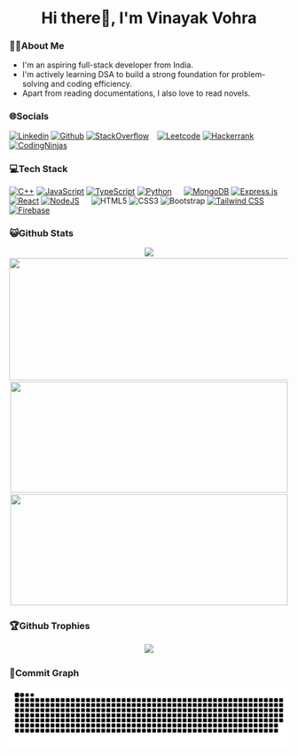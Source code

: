 <h1 align='center'>Hi there👋, I'm Vinayak Vohra</h1>

### 🙋🏻About Me

- I'm an aspiring full-stack developer from India.
- I'm actively learning DSA to build a strong foundation for problem-solving and coding efficiency.
- Apart from reading documentations, I also love to read novels.

### 🌐Socials

[![Linkedin](https://img.shields.io/badge/Linkedin-%230077B5?logo=linkedin)](https://www.linkedin.com/in/i-vinayak-vohra)
[![Github](https://img.shields.io/badge/Github-%23181717?logo=github&logoColor=white)](https://github.com/vinayak-vohra)
[![StackOverflow](https://img.shields.io/badge/StackOverflow-%23eee?logo=stackoverflow)](https://stackoverflow.com/users/21085480/vinayak-vohra)
&ensp;
[![Leetcode](https://img.shields.io/badge/Leetcode-black?logo=leetcode)](https://leetcode.com/u/vinayak-vohra)
[![Hackerrank](https://img.shields.io/badge/Hackerrank-%2303c03c?logo=hackerrank&logoColor=black)](https://www.hackerrank.com/profile/vinayak_vohra)
[![CodingNinjas](https://img.shields.io/badge/Ninjas-%23DD6620?logo=codingninjas&logoColor=black)](https://www.hackerrank.com/profile/vinayak_vohra)

### 💻Tech Stack

[![C++](https://img.shields.io/badge/c++-%2300599C?style=for-the-badge&logo=c%2B%2B&logoColor=white)](https://en.cppreference.com/w/)
[![JavaScript](https://img.shields.io/badge/javascript-black?style=for-the-badge&logo=javascript&logoColor=%23F7DF1E)](https://developer.mozilla.org/en-US/docs/Web/JavaScript)
[![TypeScript](https://img.shields.io/badge/typescript-%23ddd?style=for-the-badge&logo=typescript&logoColor=blue)](https://www.typescriptlang.org/)
[![Python](https://img.shields.io/badge/python-%2314354C?style=for-the-badge&logo=python&logoColor=white)](https://www.python.org/)
&emsp;
[![MongoDB](https://img.shields.io/badge/MongoDB-%234ea94b?style=for-the-badge&logo=mongodb&logoColor=white)](https://www.mongodb.com/)
[![Express.js](https://img.shields.io/badge/express.js-%23404d59?style=for-the-badge&logo=express&logoColor=%2361DAFB)](https://expressjs.com/)
[![React](https://img.shields.io/badge/react-%2320232a?style=for-the-badge&logo=react&logoColor=%2361DAFB)](https://react.dev/)
[![NodeJS](https://img.shields.io/badge/node.js-6DA55F?style=for-the-badge&logo=node.js&logoColor=white)](https://nodejs.org/en)
&emsp;
![HTML5](https://img.shields.io/badge/html5-%23E34F26?style=for-the-badge&logo=html5&logoColor=white)
![CSS3](https://img.shields.io/badge/css3-%231572B6?style=for-the-badge&logo=css3&logoColor=white)
![Bootstrap](https://img.shields.io/badge/bootstrap-%23563D7C?style=for-the-badge&logo=bootstrap&logoColor=white)
[![Tailwind CSS](https://img.shields.io/badge/tailwindcss-%231a202c?style=for-the-badge&logo=tailwind-css&logoColor=38b2ac)](https://tailwindcss.com/)
[![Firebase](https://img.shields.io/badge/firebase-%23DD2C00?style=for-the-badge&logo=firebase)](https://firebase.google.com/)

<!-- [![Next.js](https://img.shields.io/badge/next.js-%23000000?style=for-the-badge&logo=next.js&logoColor=white)](https://nextjs.org/)  -->

### 😺Github Stats

<div align='center'>
<img src="https://komarev.com/ghpvc/?username=vinayak-vohra&style=for-the-badge&color=orange" />

<img width="800" height="220" src="https://streak-stats.demolab.com?user=vinayak-vohra&theme=gruvbox-duo&hide_border=true&card_width=800&card_height=200">

<picture>
  <source
    srcset="https://github-readme-stats.vercel.app/api?username=vinayak-vohra&include_all_commits=true&show_icons=true&rank_icon=github&theme=vue-dark&custom_title=Stats"
    media="(prefers-color-scheme: dark)" height='200' width='500'
  />
  <source
    srcset="https://github-readme-stats.vercel.app/api?username=vinayak-vohra&include_all_commits=true&show_icons=true&rank_icon=github&theme=vue&custom_title=Stats"
    media="(prefers-color-scheme: light), (prefers-color-scheme: no-preference)" height='200' width='500'
  />
  <img src="https://github-readme-stats.vercel.app/api?username=vinayak-vohra&include_all_commits=true&show_icons=true&rank_icon=github&theme=transparent&custom_title=Stats" height='200' width='500' />
</picture>
<picture>
  <source
    srcset="https://github-readme-stats.vercel.app/api/top-langs/?username=vinayak-vohra&layout=compact&theme=vue-dark" 
    media="(prefers-color-scheme: dark)" 
    height='200' 
    width='500'
  />
  <source
    srcset="https://github-readme-stats.vercel.app/api/top-langs/?username=vinayak-vohra&layout=compact&theme=vue"    
    media="(prefers-color-scheme: light), (prefers-color-scheme: no-preference)" 
    height='200' 
    width='500'
  />
  <img src="https://github-readme-stats.vercel.app/api/top-langs/?username=vinayak-vohra&layout=compact&theme=transparent" height='200' width='500' />
</picture>
</div>

### 🏆Github Trophies

<div align='center'>
<img src="https://github-profile-trophy.vercel.app/?username=vinayak-vohra&no-bg=true&margin-w=10" />
</div>

### 🐍Commit Graph

<picture>
  <source media="(prefers-color-scheme: light), (prefers-color-scheme: no-preference)" srcset="https://raw.githubusercontent.com/vinayak-vohra/vinayak-vohra/output/snake.svg" />
  <source media="(prefers-color-scheme: dark)" srcset="https://raw.githubusercontent.com/vinayak-vohra/vinayak-vohra/output/snake-dark.svg" />
  <img alt="github-snake" src="https://raw.githubusercontent.com/vinayak-vohra/vinayak-vohra/output/snake.svg" />
</picture>
